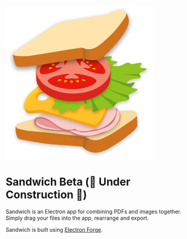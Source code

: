 ![Sandwich Logo](src/assets/images/sandwich-logo.png)

# Sandwich Beta (🚧 Under Construction 🚧)

Sandwich is an Electron app for combining PDFs and images together.
Simply drag your files into the app, rearrange and export.

Sandwich is built using [Electron Forge](https://www.electronforge.io/).
